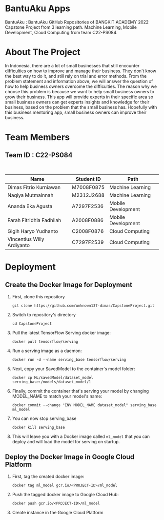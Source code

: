 # BantuAku Apps
BantuAku : BantuAku GitHub Repositories of BANGKIT ACADEMY 2022 Capstone Project from 3 learning path. Machine Learning, Mobile Development, Cloud Computing from team C22-PS084.

# About The Project
In Indonesia, there are a lot of small businesses that still encounter difficulties on how to improve and manage their business. They don't know the best way to do it, and still rely on trial and error methods. From the problem statement and information above, we will answer the question of how to help business owners overcome the difficulties. The reason why we choose this problem is because we want to help small business owners to grow their business. This app will provide experts in their specific area so small business owners can get experts insights and knowledge for their business, based on the problem that the small business has. Hopefully with this business mentoring app, small business owners can improve their business.

# Team Members
## Team ID : C22-PS084
<br>

| Name                       |  Student ID  | Path                |
| -------------------------- | ------------ | ------------------- |
| Dimas Fitrio Kurniawan     |  M7008F0875  | Machine Learning    |
| Naqiya Mutmainnah 	     |  M2312J2688  | Machine Learning    |
| Ananda Eka Agusta          |  A7297F2536  | Mobile Development  |
| Farah Fitridhia Fadhilah   |  A2008F0886  | Mobile Development  |
| Gigih Haryo Yudhanto	     |  C2008F0876  | Cloud Computing     |
| Vincentius Willy Ardiyanto |  C7297F2539  | Cloud Computing     |

# Deployment
## Create the Docker Image for Deployment
1. First, clone this repository
   
    ```
    git clone https://github.com/unknown137-dimas/CapstoneProject.git
    ```

2. Switch to repository's directory
   
    ```
    cd CapstoneProject
    ```

3. Pull the latest TensorFlow Serving docker image:
   
   ```
   docker pull tensorflow/serving
   ```

4. Run a serving image as a daemon:
   
   ```
   docker run -d --name serving_base tensorflow/serving
   ```

5. Next, copy your SavedModel to the container's model folder:
   
   ```
   docker cp ML/savedModel/dataset_model serving_base:/models/dataset_model/1
   ```
   
6. Finally, commit the container that's serving your model by changing MODEL_NAME to match your model's name:

    ```
    docker commit --change "ENV MODEL_NAME dataset_model" serving_base ml_model
    ```

7. You can now stop serving_base

   ```
   docker kill serving_base
   ```

8. This will leave you with a Docker image called ```ml_model``` that you can deploy and will load the model for serving on startup.

## Deploy the Docker Image in Google Cloud Platform
1. First, tag the created docker image:

    ```
    docker tag ml_model gcr.io/<PROJECT-ID>/ml_model
    ```

2. Push the tagged docker image to Google Cloud Hub:

    ```
    docker push gcr.io/<PROJECT-ID>/ml_model
    ```

3. Create instance in the Google Cloud Platform

